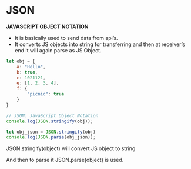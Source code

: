 # JSON

************************JAVASCRIPT OBJECT NOTATION************************

- It is basically used to send data from api’s.
- It converts JS objects into string for transferring and then at receiver’s end it will again parse as JS Object.

```jsx
let obj = {
    a: "Hello",
    b: true,
    c: 1021121,
    e: [1, 2, 3, 4],
    f: {
        "picnic": true
    }
}

// JSON: JavaScript Object Notation
console.log(JSON.stringify(obj));

let obj_json = JSON.stringify(obj)
console.log(JSON.parse(obj_json));
```

JSON.stringify(object) will convert JS object to string 

And then to parse it JSON.parse(object) is used.